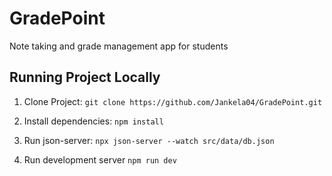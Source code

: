 # GradePoint

Note taking and grade management app for students

## Running Project Locally

1.  Clone Project: `git clone https://github.com/Jankela04/GradePoint.git`

2.  Install dependencies: `npm install`

3.  Run json-server: `npx json-server --watch src/data/db.json`
4.  Run development server `npm run dev`
